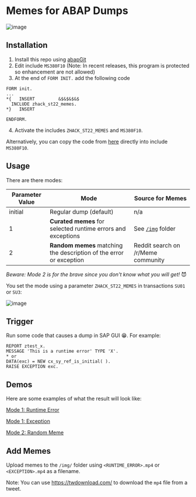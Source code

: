 # Memes for ABAP Dumps

![image](https://user-images.githubusercontent.com/59966492/158885000-42888f7c-6707-48f6-8e5f-685d3ecf0d4a.png)

## Installation

1. Install this repo using [abapGit](https://github.com/abapGit/abapGit)
2. Edit include `MS380F10` (Note: In recent releases, this program is protected so enhancement are not allowed)
3. At the end of `FORM INIT.` add the following code

```abap
FORM init.
...
*{   INSERT         &$&$&$&$                                         
  INCLUDE zhack_st22_memes.
*}   INSERT

ENDFORM.
```

4. Activate the includes `ZHACK_ST22_MEMES` and `MS380F10`.

Alternatively, you can copy the code from [here](https://github.com/mbtools/ABAP-Dump-Memes/blob/main/src/zhack_st22_memes.prog.abap)
directly into include `MS380F10`.

## Usage

There are there modes:

Parameter Value | Mode          | Source for Memes
----------------|---------------|------------------------
initial         | Regular dump (default) | n/a
1               | **Curated memes** for selected runtime errors and exceptions | See [`/img`](https://github.com/mbtools/ABAP-Dump-Memes/tree/main/img) folder
2               | **Random memes** matching the description of the error or exception | Reddit search on /r/Meme community 

*Beware: Mode 2 is for the brave since you don't know what you will get!* 😈

You set the mode using a parameter `ZHACK_ST22_MEMES` in transactions `SU01` or `SU3`:

![image](https://user-images.githubusercontent.com/59966492/158844133-2f542546-e763-4fef-9f5c-b6e7cbaa8bbc.png)

## Trigger

Run some code that causes a dump in SAP GUI 😁. For example:

```abap
REPORT ztest_x.
MESSAGE 'This is a runtime error' TYPE 'X'.
* or
DATA(exc) = NEW cx_sy_ref_is_initial( ).
RAISE EXCEPTION exc.
```

## Demos

Here are some examples of what the result will look like:

[Mode 1: Runtime Error](https://mbtools.github.io/ABAP-Dump-Memes/index.html?version=1&exception=ITAB_LINE_NOT_FOUND)

[Mode 1: Exception](https://mbtools.github.io/ABAP-Dump-Memes/index.html?version=1&exception=CX_SY_ZERODIVIDE)

[Mode 2: Random Meme](https://mbtools.github.io/ABAP-Dump-Memes/index.html?version=2&text=Message%20type%20is%20unknown.)

## Add Memes

Upload memes to the `/img/` folder using `<RUNTIME_ERROR>.mp4` or `<EXCEPTION>.mp4` as a filename.

Note: You can use https://twdownload.com/ to download the `mp4` file from a tweet.
